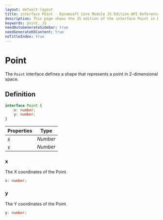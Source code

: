 ```yaml
---
layout: default-layout
title: interface Point - Dynamsoft Core Module JS Edition API Reference
description: This page shows the JS edition of the interface Point in Dynamsoft Core Module.
keywords: point, JS
needAutoGenerateSidebar: true
needGenerateH3Content: true
noTitleIndex: true
---
```


# Point

The `Point` interface defines a shape that represents a point in 2-dimensional space.

## Definition

```typescript
interface Point {
    x: number;
    y: number;
}
```

| Properties | Type |
|---------- | ---- |
| [`x`](#x) | *Number* |
| [`y`](#y) | *Number* |

### x

The X coordinates of the Point.

```typescript
x: number;
```

### y

The Y coordinates of the Point.

```typescript
y: number;
```